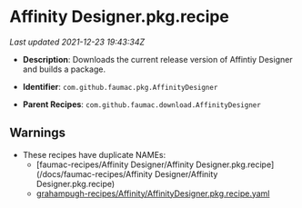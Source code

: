 # Affinity Designer.pkg.recipe

_Last updated 2021-12-23 19:43:34Z_

- **Description**: Downloads the current release version of Affintiy Designer and builds a package.

- **Identifier**: `com.github.faumac.pkg.AffinityDesigner`

- **Parent Recipes**: `com.github.faumac.download.AffinityDesigner`
## Warnings

- These recipes have duplicate NAMEs:
    - [faumac-recipes/Affinity Designer/Affinity Designer.pkg.recipe](/docs/faumac-recipes/Affinity Designer/Affinity Designer.pkg.recipe)
    - [grahampugh-recipes/Affinity/AffinityDesigner.pkg.recipe.yaml](/docs/grahampugh-recipes/Affinity/AffinityDesigner.pkg.recipe.yaml)